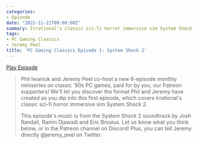```yaml
---
categories:
- Episode
date: "2022-11-21T09:00:00Z"
summary: Irrational's classic sci-fi horror immersive sim System Shock 2.
tags:
- PC Gaming Classics
- Jeremy Peel
title: 'PC Gaming Classics Episode 1: System Shock 2'
---
```


[Play Episode](https://www.patreon.com/posts/pc-gaming-1-2-74904935)
> Phil Iwaniuk and Jeremy Peel co-host a new 6-episode monthly miniseries on classic '90s PC games, paid for by you, our Patreon supporters! We'll let you discover the format Phil and Jeremy have created as you dip into this first episode, which covers Irrational's classic sci-fi horror immersive sim System Shock 2.
>
> This episode's music is from the System Shock 2 soundtrack by Josh Randall, Ramin Djawadi and Eric Brosius. Let us know what you think below, or in the Patreon channel on Discord! Plus, you can tell Jeremy directly @jeremy_peel on Twitter. 